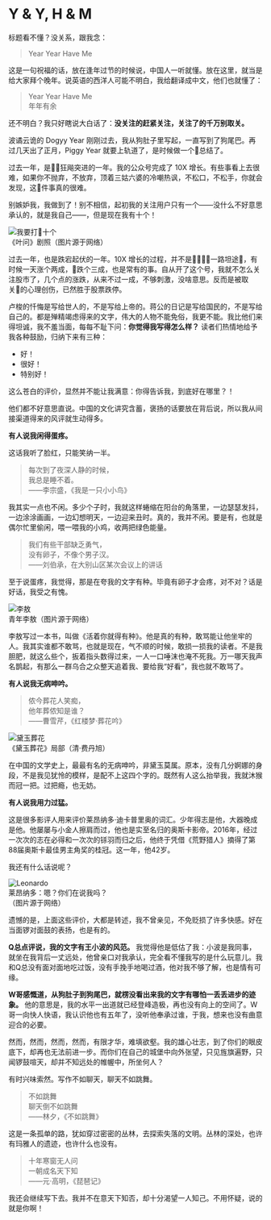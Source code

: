 # Y & Y, H & M

标题看不懂？没关系，跟我念：

> Year Year Have Me

这是一句祝福的话，放在逢年过节的时候说，中国人一听就懂。放在这里，就当是给大家拜个晚年。说英语的西洋人可能不明白，我给翻译成中文，他们也就懂了：
> Year Year Have Me  
> 年年有余

还不明白？我只好瞎说大白话了：__没关注的赶紧关注，关注了的千万别取关。__

波谲云诡的 Dogyy Year 刚刚过去，我从狗肚子里写起，一直写到了狗尾巴。再过几天出了正月，Piggy Year 就要上轨道了，是时候做一个总结了。

过去一年，是狂飚突进的一年。我的公众号完成了 10X 增长。有些事看上去很难，如果你不抛弃，不放弃，顶着三姑六婆的冷嘲热讽，不松口，不松手，你就会发现，这件事真的很难。

别嫉妒我，我做到了！别不相信，起初我的关注用户只有一个——没什么不好意思承认的，就是我自己——，但是现在我有十个！

![我要打十个](photos/yewen.jpg)  
《叶问》剧照（图片源于网络）

过去一年，也是跌宕起伏的一年。10X 增长的过程，并不是一路坦途，有时候一天涨个两成，跌个三成，也是常有的事。自从开了这个号，我就不怎么关注股市了，几个点的涨跌，从来不过一成，不够刺激，没啥意思。反而是被取关的心理创伤，已然胜于股票跌停。

卢梭的忏悔是写给世人的，不是写给上帝的。蒋公的日记是写给国民的，不是写给自己的。都是殚精竭虑得来的文字，伟大的人物不能免俗，我更不能。我比他们来得坦诚，我不羞当面，每每不耻下问：__你觉得我写得怎么样？__ 读者们热情地给予我各种鼓励，归纳下来有三种：
*	好！
*	很好！
*	特别好！

这么苍白的评价，显然并不能让我满意：你得告诉我，到底好在哪里？！

他们都不好意思直说。中国的文化讲究含蓄，褒扬的话要放在背后说，所以我从间接渠道得来的风评就生动得多。

__有人说我闲得蛋疼。__

这话我听了脸红，只能笑纳一半。

> 每次到了夜深人静的时候，  
> 我总是睡不着。  
> ——李宗盛，《我是一只小小鸟》

我其实一点也不闲。多少个子时，我就这样蜷缩在阳台的角落里，一边瑟瑟发抖，一边涂涂画画，一边幻想明天，一边迎来丑时。真的，我并不闲。要是有，也就是偶尔忙里偷闲，喂一喂我的小鸡，收两把绿色能量。
	
> 我们有些干部缺乏勇气，  
> 没有卵子，不像个男子汉。  
> ——刘伯承，在大别山区某次会议上的讲话

至于说蛋疼，我觉得，那是在夸我的文字有种。毕竟有卵子才会疼，对不对？话是好话，我受之有愧。

![李敖](photos/liao.jpg)  
青年李敖（图片源于网络）

李敖写过一本书，叫做《活着你就得有种》。他是真的有种，敢骂能让他坐牢的人。我其实谁都不敢骂，也就是现在，气不顺的时候，敢损一损我的读者。不是我胆肥，就这么些个，扳着指头数得过来，一人一口唾沫也淹不死我。万一哪天我声名鹊起，有那么一群乌合之众整天追着我、要给我“好看”，我也就不敢骂了。

__有人说我无病呻吟。__

> 侬今葬花人笑痴，  
> 他年葬侬知是谁？  
> ——曹雪芹，《红楼梦·葬花吟》

![黛玉葬花](photos/daiyu.png)  
《黛玉葬花》局部（清·费丹旭）

在中国的文学史上，最最有名的无病呻吟，非黛玉莫属。原本，没有几分婀娜的身段，不是我见犹怜的模样，是配不上这四个字的。既然有人这么抬举我，我就沐猴而冠一把。过把瘾，也无妨。

__有人说我用力过猛。__

这是很多影评人用来评价莱昂纳多·迪卡普里奥的词汇。少年得志是他，大器晚成是他。他屡屡与小金人擦肩而过，他也是实至名归的奥斯卡影帝。2016年，经过一次次的志在必得和一次次的铩羽而归之后，他终于凭借《荒野猎人》摘得了第88届奥斯卡最佳男主角奖的桂冠。这一年，他42岁。

我还有什么话说呢？

![Leonardo](photos/leonardo.jpg)  
莱昂纳多：嗯？你们在说我吗？  
（图片源于网络）

遗憾的是，上面这些评价，大都是转述，我不曾亲见，不免贬损了许多快感。好在当面锣对面鼓的表扬，也是有的。

__Q总点评说，我的文字有王小波的风范。__ 我觉得他是低估了我：小波是我同事，就坐在我背后一丈远处，他曾亲口对我承认，完全看不懂我写的是什么玩意儿。我和Q总没有面对面地吃过饭，没有手挽手地喝过酒，他对我不够了解，也是情有可缘。

__W哥感慨道，从狗肚子到狗尾巴，就楞没看出来我的文字有哪怕一丢丢进步的迹象。__ 他的意思是，我的水平一出道就已经登峰造极，再也没有向上的空间了。W哥一向快人快语，我认识他也有五年了，没听他奉承过谁，于我，想来也没有曲意迎合的必要。

然而，然而，然而，然而，有限才华，难填欲壑。我的雄心壮志，到了你们的眼皮底下，却再也无法前进一步。而你们在自己的城堡中向外张望，只见旌旗遍野，只闻锣鼓喧天，却并不知远处的帷幄中，所坐何人？

有时兴味索然。写作不如聊天，聊天不如跳舞。

> 不如跳舞  
> 聊天倒不如跳舞  
> ——林夕，《不如跳舞》

这是一条孤单的路，犹如穿过密密的丛林，去探索失落的文明。丛林的深处，也许有玛雅人的遗迹，也许什么也没有。

> 十年寒窗无人问  
> 一朝成名天下知  
> ——元·高明，《琵琶记》

我还会继续写下去。我并不在意天下知否，却十分渴望一人知己。不用怀疑，说的就是你啊！
